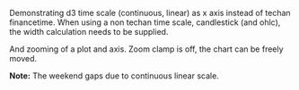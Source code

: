 Demonstrating d3 time scale (continuous, linear) as x axis instead of techan financetime. When using a non techan time scale,
candlestick (and ohlc), the width calculation needs to be supplied.

And zooming of a plot and axis. Zoom clamp is off, the chart can be freely moved.

**Note:** The weekend gaps due to continuous linear scale.